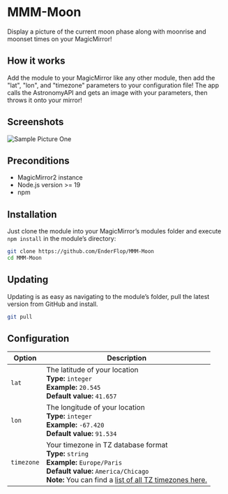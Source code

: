 
# MMM-Moon
Display a picture of the current moon phase along with moonrise and moonset times on your MagicMirror!

## How it works

Add the module to your MagicMirror like any other module, then add the "lat", "lon", and "timezone" parameters to your configuration file! The app calls the AstronomyAPI and gets an image with your parameters, then throws it onto your mirror!

## Screenshots
![Sample Picture One](./imgs/moon_pic1.png)

## Preconditions

* MagicMirror2 instance
* Node.js version >= 19
* npm


## Installation

Just clone the module into your MagicMirror’s modules folder and execute `npm install` in the module’s directory:

```bash
git clone https://github.com/EnderFlop/MMM-Moon
cd MMM-Moon
```

## Updating

Updating is as easy as navigating to the module’s folder, pull the latest version from GitHub and install.

```bash
git pull
```


## Configuration

| Option | Description |
| ------ | ----------- |
| `lat` | The latitude of your location<br>**Type:** `integer`<br>**Example:** `20.545`<br>**Default value:** `41.657` <br>|
| `lon` | The longitude of your location<br>**Type:** `integer`<br>**Example:** `-67.420`<br>**Default value:** `91.534` <br>|
| `timezone` | Your timezone in TZ database format<br>**Type:** `string` <br>**Example:** `Europe/Paris` <br>**Default value:** `America/Chicago`<br>**Note:** You can find a [list of all TZ timezones here.](https://en.wikipedia.org/wiki/List_of_tz_database_time_zones)